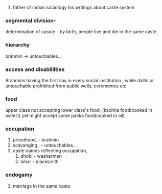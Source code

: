 1. father of indian sociology
his writings about caste system
### segmental division-
determination of casste - by birth, 
people live and die in the same caste

### hierarchy
brahmin -> untouchables...
### access and disablilities
Brahmins having the first say in every social insititution , while dalits or untouchable prohibited from public wells, ceremonies etc

### food
upper class not accepting lower class's food, (kachha food(cooked in water)) yet might accept some pakka food(cooked in oil)

### occupation
1. priesthood, - brahmin
2. scavanging ,  - untouchables...
3. caste names reflecting occupation, 
	1. dhobi - washermen
	2. lohar - blacksmith
### endogamy 
1. marriage in the same caste
